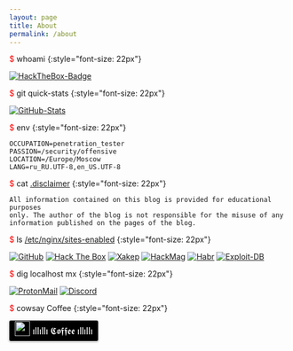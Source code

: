 ```yaml
---
layout: page
title: About
permalink: /about
---
```


<span style="color: red">$</span> whoami
{:style="font-size: 22px"}

[![HackTheBox-Badge](http://www.hackthebox.eu/badge/image/51037)](https://www.hackthebox.eu/home/users/profile/51037)

<span style="color: red">$</span> git quick-stats
{:style="font-size: 22px"}

[![GitHub-Stats](https://github-readme-stats.vercel.app/api?username=snovvcrash&hide=issues&show_icons=true&theme=chartreuse-dark)](https://github.com/snovvcrash)

<span style="color: red">$</span> env
{:style="font-size: 22px"}

```
OCCUPATION=penetration_tester
PASSION=/security/offensive
LOCATION=/Europe/Moscow
LANG=ru_RU.UTF-8,en_US.UTF-8
```

<span style="color: red">$</span> cat <span style="text-decoration:underline">.disclaimer</span>
{:style="font-size: 22px"}

```
All information contained on this blog is provided for educational purposes
only. The author of the blog is not responsible for the misuse of any
information published on the pages of the blog.
```

<span style="color: red">$</span> ls <span style="text-decoration:underline">/etc/nginx/sites-enabled</span>
{:style="font-size: 22px"}

<p align="left">
  <a href="https://github.com/snovvcrash"><img src="https://img.shields.io/badge/-GitHub-181717?color=white&style=for-the-badge" alt="GitHub" /></a>
  <a href="https://www.hackthebox.eu/profile/51037"><img src="https://img.shields.io/badge/-Hack%20The%20Box-9FEF00?style=for-the-badge" alt="Hack The Box" /></a>
  <a href="https://xakep.ru/author/snovvcrash/"><img src="https://img.shields.io/badge/-%5d%5b%d0%b0%d0%ba%d0%b5%d1%80-DD2200?style=for-the-badge" alt="Xakep" /></a>
  <a href="https://hackmag.com/author/snovvcrash/"><img src="https://img.shields.io/badge/-HackMag-008CBA?style=for-the-badge" alt="HackMag" /></a>
  <a href="https://habr.com/ru/users/snovvcrash/posts/"><img src="https://img.shields.io/badge/-Habr-77A2B6?style=for-the-badge" alt="Habr" /></a>
  <a href="https://www.exploit-db.com/?author=10989"><img src="https://img.shields.io/badge/-Exploit‐DB-CA4F0C?style=for-the-badge" alt="Exploit-DB" /></a>
</p>

<span style="color: red">$</span> dig localhost mx
{:style="font-size: 22px"}

<p align="left">
  <a href="mailto:snovvcrash@protonmail[.]ch"><img src="https://img.shields.io/badge/-ProtonMail-8B89CC?style=for-the-badge&logo=ProtonMail&logoColor=white" alt="ProtonMail" /></a>
  <a href="https://discordapp.com/users/795017641541894176"><img src="https://img.shields.io/badge/-snovvcrash%237064-2F3136?style=for-the-badge&logo=Discord" alt="Discord" /></a>
</p>

<span style="color: red">$</span> cowsay Coffee
{:style="font-size: 22px"}

<style>.bmc-button img{width: 27px !important;margin-bottom: 1px !important;box-shadow: none !important;border: none !important;vertical-align: middle !important;}.bmc-button{line-height: 36px !important;height:37px !important;text-decoration: none !important;display:inline-flex !important;color:#ffffff !important;background-color:#000000 !important;border-radius: 3px !important;border: 1px solid transparent !important;padding: 0px 9px !important;font-size: 17px !important;letter-spacing:-0.08px !important;box-shadow: 0px 1px 2px rgba(190, 190, 190, 0.5) !important;-webkit-box-shadow: 0px 1px 2px 2px rgba(190, 190, 190, 0.5) !important;margin: 0 auto !important;font-family:'Lato', sans-serif !important;-webkit-box-sizing: border-box !important;box-sizing: border-box !important;-o-transition: 0.3s all linear !important;-webkit-transition: 0.3s all linear !important;-moz-transition: 0.3s all linear !important;-ms-transition: 0.3s all linear !important;transition: 0.3s all linear !important;}.bmc-button:hover, .bmc-button:active, .bmc-button:focus {-webkit-box-shadow: 0px 1px 2px 2px rgba(190, 190, 190, 0.5) !important;text-decoration: none !important;box-shadow: 0px 1px 2px 2px rgba(190, 190, 190, 0.5) !important;opacity: 0.85 !important;color:#ffffff !important;}</style><link href="https://fonts.googleapis.com/css?family=Lato&subset=latin,latin-ext" rel="stylesheet"><a class="bmc-button" target="_blank" href="https://www.buymeacoffee.com/snovvcrash"><img src="https://www.buymeacoffee.com/assets/img/BMC-btn-logo.svg" alt="BuyMeACoffee"><span style="margin-left:5px">ıllıllı 𝕮𝖔𝖋𝖋𝖊𝖊 ıllıllı</span></a>
